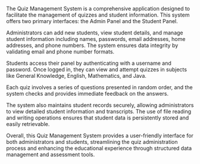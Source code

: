  
The Quiz Management System is a comprehensive application designed to facilitate the management of quizzes and student information. This system offers two primary interfaces: the Admin Panel and the Student Panel.

Administrators can add new students, view student details, and manage student information including names, passwords, email addresses, home addresses, and phone numbers. The system ensures data integrity by validating email and phone number formats.

Students access their panel by authenticating with a username and password. Once logged in, they can view and attempt quizzes in subjects like General Knowledge, English, Mathematics, and Java. 

Each quiz involves a series of questions presented in random order, and the system checks and provides immediate feedback on the answers.

The system also maintains student records securely, allowing administrators to view detailed student information and transcripts. The use of file reading and writing operations ensures that student data is persistently stored and easily retrievable. 

Overall, this Quiz Management System provides a user-friendly interface for both administrators and students, streamlining the quiz administration process and enhancing the educational experience through structured data management and assessment tools.
